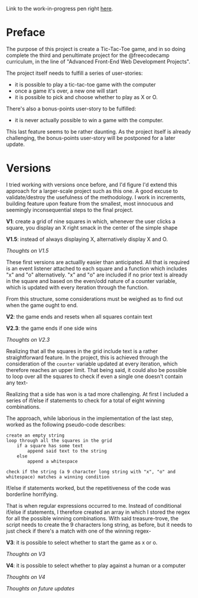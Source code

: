 Link to the work-in-progress pen right [here](https://codepen.io/borntofrappe/full/JvZGdj/).

# Preface

The purpose of this project is create a Tic-Tac-Toe game, and in so doing complete the third and penultimate project for the @freecodecamp curriculum, in the line of "Advanced Front-End Web Development Projects".

The project itself needs to fulfill a series of user-stories:

- it is possible to play a tic-tac-toe game with the computer
- once a game it's over, a new one will start
- it is possible to pick and choose whether to play as X or O.

There's also a bonus-points user-story to be fulfilled:

- it is never actually possible to win a game with the computer.

This last feature seems to be rather daunting. As the project itself is already challenging, the bonus-points user-story will be postponed for a later update.

# Versions

I tried working with versions once before, and I'd figure I'd extend this approach for a larger-scale project such as this one. A good excuse to validate/destroy the usefulness of the methodology. I work in increments, building feature upon feature from the smallest, most innocuous and seemingly inconsequential steps to the final project.

**V1**: create a grid of nine squares in which, whenever the user clicks a square, you display an X right smack in the center of the simple shape

**V1.5**: instead of always displaying X, alternatively display X and O.

_Thoughts on V1.5_

These first versions are actuallly easier than anticipated. All that is required is an event listener attached to each square and a function which includes "x" and "o" alternatively. "x" and "o" are included if no prior text is already in the square and based on the even/odd nature of a counter variable, which is updated with every iteration through the function.

From this structure, some considerations must be weighed as to find out when the game ought to end.

**V2**: the game ends and resets when all squares contain text

**V2.3**: the game ends if one side wins

_Thoughts on V2.3_

Realizing that all the squares in the grid include text is a rather straightforward feature. In the project, this is achieved through the consideration of the `counter` variable updated at every iteration, which therefore reaches an upper limit. That being said, it could also be possible to loop over all the squares to check if even a single one doesn't contain any text-

Realizing that a side has won is a tad more challenging. At first I included a series of if/else if statements to check for a total of eight winning combinations.

The approach, while laborious in the implementation of the last step, worked as the following pseudo-code describes:

```
create an empty string
loop through all the squares in the grid
    if a square has some text
        append said text to the string
    else 
        append a whitespace
        
check if the string (a 9 character long string with "x", "o" and whitespace) matches a winning condition
```

If/else if statements worked, but the repetitiveness of the code was borderline horrifying.

That is when regular expressions occurred to me. Instead of conditional if/else if statements, I therefore created an array in which I stored the regex for all the possible winning combinations. With said treasure-trove, the script needs to create the 9 characters long string, as before, but it needs to just check if there's a match with one of the winning regex-

**V3**: it is possible to select whether to start the game as x or o.

_Thoughts on V3_

**V4**: it is possible to select whether to play against a human or a computer

_Thoughts on V4_

_Thoughts on future updates_















